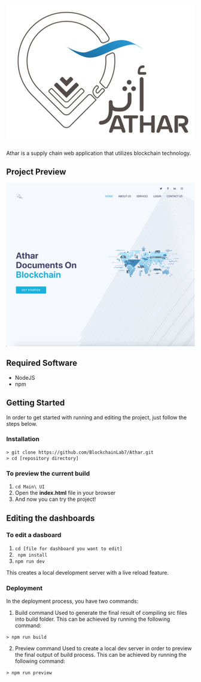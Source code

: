 # <p align="center"><img src= "Main UI/img/atharLogo.png" width="640" align= "center"></p>

Athar is a supply chain web application that utilizes blockchain technology.

## Project Preview
<p><img src="Main UI/img/AtharDashboardPreview.png"></p>

## Required Software
* NodeJS
* npm 

## Getting Started
In order to get started with running and editing the project, just follow the steps below.
### Installation 
``` 
> git clone https://github.com/BlockchainLab7/Athar.git
> cd [repository directory]
```

### To preview the current build
1. ```cd Main\ UI```
2. Open the **index.html** file in your browser
3. And now you can try the project!

## Editing the dashboards
### To edit a dasboard
1. ```cd [file for dashboard you want to edit]```
2. ``` npm install```
3. ```npm run dev```

This creates a local development server with a live reload feature.
### Deployment
In the deployment process, you have two commands:

1. Build command
Used to generate the final result of compiling src files into build folder. This can be achieved by running the following command:
```
> npm run build
```

2. Preview command
Used to create a local dev server in order to preview the final output of build process. This can be achieved by running the following command:
```
> npm run preview
```



